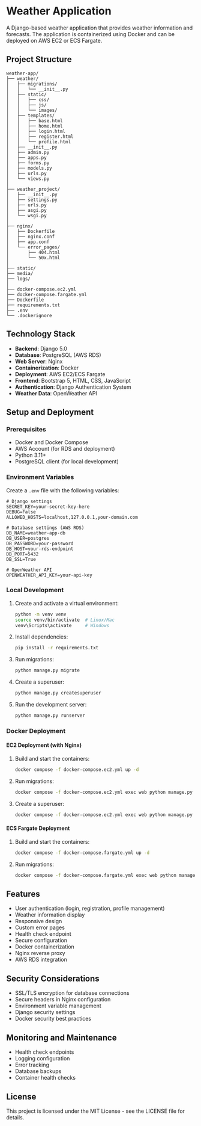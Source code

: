 # Weather Application

A Django-based weather application that provides weather information and forecasts. The application is containerized using Docker and can be deployed on AWS EC2 or ECS Fargate.

## Project Structure

```
weather-app/
├── weather/                      
│   ├── migrations/            
│   │   └── __init__.py
│   ├── static/                  
│   │   ├── css/
│   │   ├── js/
│   │   └── images/
│   ├── templates/            
│   │   ├── base.html
│   │   ├── home.html
│   │   ├── login.html
│   │   ├── register.html
│   │   └── profile.html
│   ├── __init__.py
│   ├── admin.py
│   ├── apps.py
│   ├── forms.py
│   ├── models.py
│   ├── urls.py
│   └── views.py
│
├── weather_project/            
│   ├── __init__.py
│   ├── settings.py
│   ├── urls.py
│   ├── asgi.py
│   └── wsgi.py
│
├── nginx/                   
│   ├── Dockerfile
│   ├── nginx.conf        
│   ├── app.conf              
│   └── error_pages/       
│       ├── 404.html
│       └── 50x.html
│
├── static/                   
├── media/                  
├── logs/                       
│
├── docker-compose.ec2.yml     
├── docker-compose.fargate.yml
├── Dockerfile                  
├── requirements.txt           
├── .env                        
└── .dockerignore            
```

## Technology Stack

- **Backend**: Django 5.0
- **Database**: PostgreSQL (AWS RDS)
- **Web Server**: Nginx
- **Containerization**: Docker
- **Deployment**: AWS EC2/ECS Fargate
- **Frontend**: Bootstrap 5, HTML, CSS, JavaScript
- **Authentication**: Django Authentication System
- **Weather Data**: OpenWeather API

## Setup and Deployment

### Prerequisites

- Docker and Docker Compose
- AWS Account (for RDS and deployment)
- Python 3.11+
- PostgreSQL client (for local development)

### Environment Variables

Create a `.env` file with the following variables:

```env
# Django settings
SECRET_KEY=your-secret-key-here
DEBUG=False
ALLOWED_HOSTS=localhost,127.0.0.1,your-domain.com

# Database settings (AWS RDS)
DB_NAME=weather-app-db
DB_USER=postgres
DB_PASSWORD=your-password
DB_HOST=your-rds-endpoint
DB_PORT=5432
DB_SSL=True

# OpenWeather API
OPENWEATHER_API_KEY=your-api-key
```

### Local Development

1. Create and activate a virtual environment:
   ```bash
   python -m venv venv
   source venv/bin/activate  # Linux/Mac
   venv\Scripts\activate     # Windows
   ```

2. Install dependencies:
   ```bash
   pip install -r requirements.txt
   ```

3. Run migrations:
   ```bash
   python manage.py migrate
   ```

4. Create a superuser:
   ```bash
   python manage.py createsuperuser
   ```

5. Run the development server:
   ```bash
   python manage.py runserver
   ```

### Docker Deployment

#### EC2 Deployment (with Nginx)

1. Build and start the containers:
   ```bash
   docker compose -f docker-compose.ec2.yml up -d
   ```

2. Run migrations:
   ```bash
   docker compose -f docker-compose.ec2.yml exec web python manage.py migrate
   ```

3. Create a superuser:
   ```bash
   docker compose -f docker-compose.ec2.yml exec web python manage.py createsuperuser
   ```

#### ECS Fargate Deployment

1. Build and start the containers:
   ```bash
   docker compose -f docker-compose.fargate.yml up -d
   ```

2. Run migrations:
   ```bash
   docker compose -f docker-compose.fargate.yml exec web python manage.py migrate
   ```

## Features

- User authentication (login, registration, profile management)
- Weather information display
- Responsive design
- Custom error pages
- Health check endpoint
- Secure configuration
- Docker containerization
- Nginx reverse proxy
- AWS RDS integration

## Security Considerations

- SSL/TLS encryption for database connections
- Secure headers in Nginx configuration
- Environment variable management
- Django security settings
- Docker security best practices

## Monitoring and Maintenance

- Health check endpoints
- Logging configuration
- Error tracking
- Database backups
- Container health checks

## License

This project is licensed under the MIT License - see the LICENSE file for details. 
